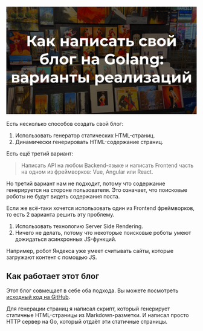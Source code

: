 ![Обложка поста «Как написать свой собственный блог»](how-to-write-your-own-blog.jpg)

Есть несколько способов создать свой блог:

1. Использовать генератор статических HTML-страниц.
2. Динамически генерировать HTML-содержание страниц.

Есть ещё третий вариант:

> Написать API на любом Backend-языке и написать Frontend часть на одном из фреймворков:
> Vue, Angular или React.

Но третий вариант нам не подходит, потому что содержание генерируется на стороне пользователя.
Это означает, что поисковые роботы не будут видеть содержания поста.

Если же всё-таки хочется использовать один из Frontend фреймворков, то есть 2 варианта решить эту проблему.

1. Использовать технологию Server Side Rendering.
2. Ничего не делать, потому что некоторые поисковые роботы умеют дожидаться асинхронных JS-функций.

Например, робот Яндекса уже умеет считывать сайты, которые загружают контент с помощью JS.

## Как работает этот блог

Этот блог совмещает в себе оба подхода.
Вы можете посмотреть [исходный код на GitHub](https://github.com/zagvozdeen/zagvozdeen).

Для генерации страниц я написал скрипт, который генерирует статичные HTML-страницы из Markdown-разметки.
И написал просто HTTP сервер на Go, который отдаёт эти статичные страницы.
